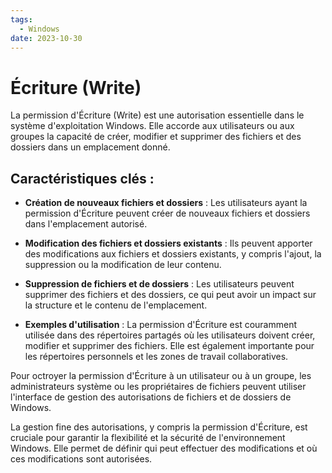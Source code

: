 ```yaml
---
tags:
  - Windows
date: 2023-10-30
---
```

# Écriture (Write)

La permission d'Écriture (Write) est une autorisation essentielle dans le système d'exploitation Windows. Elle accorde aux utilisateurs ou aux groupes la capacité de créer, modifier et supprimer des fichiers et des dossiers dans un emplacement donné.

## Caractéristiques clés :

- **Création de nouveaux fichiers et dossiers** : Les utilisateurs ayant la permission d'Écriture peuvent créer de nouveaux fichiers et dossiers dans l'emplacement autorisé.

- **Modification des fichiers et dossiers existants** : Ils peuvent apporter des modifications aux fichiers et dossiers existants, y compris l'ajout, la suppression ou la modification de leur contenu.

- **Suppression de fichiers et de dossiers** : Les utilisateurs peuvent supprimer des fichiers et des dossiers, ce qui peut avoir un impact sur la structure et le contenu de l'emplacement.

- **Exemples d'utilisation** : La permission d'Écriture est couramment utilisée dans des répertoires partagés où les utilisateurs doivent créer, modifier et supprimer des fichiers. Elle est également importante pour les répertoires personnels et les zones de travail collaboratives.

Pour octroyer la permission d'Écriture à un utilisateur ou à un groupe, les administrateurs système ou les propriétaires de fichiers peuvent utiliser l'interface de gestion des autorisations de fichiers et de dossiers de Windows.

La gestion fine des autorisations, y compris la permission d'Écriture, est cruciale pour garantir la flexibilité et la sécurité de l'environnement Windows. Elle permet de définir qui peut effectuer des modifications et où ces modifications sont autorisées.
